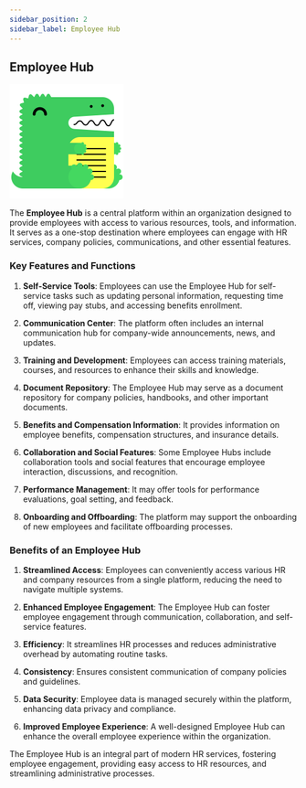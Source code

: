 ```yaml
---
sidebar_position: 2
sidebar_label: Employee Hub
---
```


## Employee Hub
![Docusaurus logo](/img/docusaurus.png)

The **Employee Hub** is a central platform within an organization designed to provide employees with access to various resources, tools, and information. It serves as a one-stop destination where employees can engage with HR services, company policies, communications, and other essential features.

### Key Features and Functions

1. **Self-Service Tools**: Employees can use the Employee Hub for self-service tasks such as updating personal information, requesting time off, viewing pay stubs, and accessing benefits enrollment.

2. **Communication Center**: The platform often includes an internal communication hub for company-wide announcements, news, and updates.

3. **Training and Development**: Employees can access training materials, courses, and resources to enhance their skills and knowledge.

4. **Document Repository**: The Employee Hub may serve as a document repository for company policies, handbooks, and other important documents.

5. **Benefits and Compensation Information**: It provides information on employee benefits, compensation structures, and insurance details.

6. **Collaboration and Social Features**: Some Employee Hubs include collaboration tools and social features that encourage employee interaction, discussions, and recognition.

7. **Performance Management**: It may offer tools for performance evaluations, goal setting, and feedback.

8. **Onboarding and Offboarding**: The platform may support the onboarding of new employees and facilitate offboarding processes.

### Benefits of an Employee Hub

1. **Streamlined Access**: Employees can conveniently access various HR and company resources from a single platform, reducing the need to navigate multiple systems.

2. **Enhanced Employee Engagement**: The Employee Hub can foster employee engagement through communication, collaboration, and self-service features.

3. **Efficiency**: It streamlines HR processes and reduces administrative overhead by automating routine tasks.

4. **Consistency**: Ensures consistent communication of company policies and guidelines.

5. **Data Security**: Employee data is managed securely within the platform, enhancing data privacy and compliance.

6. **Improved Employee Experience**: A well-designed Employee Hub can enhance the overall employee experience within the organization.

The Employee Hub is an integral part of modern HR services, fostering employee engagement, providing easy access to HR resources, and streamlining administrative processes.
